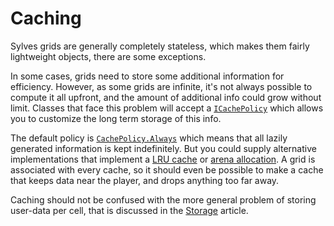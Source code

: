 # Caching

Sylves grids are generally completely stateless, which makes them fairly lightweight objects, there are some exceptions.

In some cases, grids need to store some additional information for efficiency. However, as some grids are infinite, it's not always possible to compute it all upfront, and the amount of additional info could grow without limit. Classes that face this problem will accept a [`ICachePolicy`](xref:Sylves.ICachePolicy) which allows you to customize the long term storage of this info.

The default policy is [`CachePolicy.Always`](xref:Sylves.CachePolicy.Always) which means that all lazily generated information is kept indefinitely. But you could supply alternative implementations that implement a [LRU cache](https://en.wikipedia.org/wiki/Least_recently_used) or [arena allocation](https://en.wikipedia.org/wiki/Region-based_memory_management). A grid is associated with every cache, so it should even be possible to make a cache that keeps data near the player, and drops anything too far away.


Caching should not be confused with the more general problem of storing user-data per cell, that is discussed in the [Storage](storage.md) article.